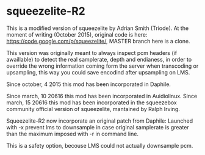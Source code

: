 # squeezelite-R2

This is a modified version of squeezelite by Adrian Smith (Triode). 
At the moment of writing (October 2015), original code is here: https://code.google.com/p/squeezelite/, MASTER branch here is a clone.

This version was originally meant to always inspect pcm headers (if awaillable)  to detect the real samplerate, depth and endianess,
in order to override the wrong information coming form the server when transcoding or upsampling, this  way you could save encodind 
after upsampling on LMS.

Since october, 4 2015 this mod has been incorporated in Daphile.

Since march,  10 20616 this mod has been incorporated in Auidiolinux.
Since march,  15 20616 this mod has been incorporated in the squeezebox community official version of squeezelite, mantained by Ralph Irving.

Squeezelite-R2 now incorporate an original patch from Daphile: Launched with -x prevent lms to downsample in case original samplerate is greater than the maximum imposed with -r in command line. 

This is a safety option, becouse LMS could not actually downsample pcm.

